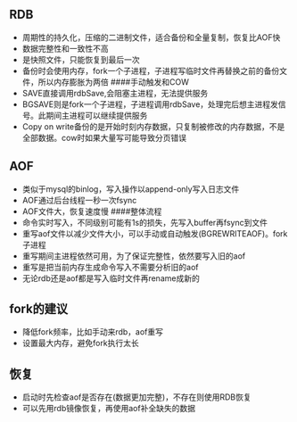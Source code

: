 ## RDB
* 周期性的持久化，压缩的二进制文件，适合备份和全量复制，恢复比AOF快
* 数据完整性和一致性不高
* 是快照文件，只能恢复到最后一次
* 备份时会使用内存，fork一个子进程，子进程写临时文件再替换之前的备份文件，所以内存膨胀为两倍
####手动触发和COW
* SAVE直接调用rdbSave,会阻塞主进程，无法提供服务
* BGSAVE则是fork一个子进程，子进程调用rdbSave，处理完后想主进程发信号。此期间主进程可以继续提供服务
* Copy on write备份的是开始时刻内存数据，只复制被修改的内存数据，不是全部数据。cow时如果大量写可能导致分页错误
## AOF
* 类似于mysql的binlog，写入操作以append-only写入日志文件
* AOF通过后台线程一秒一次fsync
* AOF文件大，恢复速度慢
####整体流程
* 命令实时写入，不同级别可能有1s的损失，先写入buffer再fsync到文件
* 重写aof文件以减少文件大小，可以手动或自动触发(BGREWRITEAOF)。fork子进程
* 重写期间主进程依然可用，为了保证完整性，依然要写入旧的aof
* 重写是把当前内存生成命令写入不需要分析旧的aof
* 无论rdb还是aof都是写入临时文件再rename成新的
## fork的建议
* 降低fork频率，比如手动来rdb，aof重写
* 设置最大内存，避免fork执行太长
## 恢复
* 启动时先检查aof是否存在(数据更加完整)，不存在则使用RDB恢复
* 可以先用rdb镜像恢复，再使用aof补全缺失的数据
